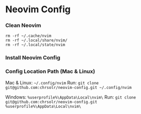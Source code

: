 # Neovim Config

### Clean Neovim

```
rm -rf ~/.cache/nvim
rm -rf ~/.local/share/nvim/
rm -rf ~/.local/state/nvim
```

### Install Neovim Config

### Config Location Path (Mac & Linux)

Mac & Linux: `~/.config/nvim`
Run: `git clone git@github.com:chrsolr/neovim-config.git ~/.config/nvim`

Windows: `%userprofile%\AppData\Local\nvim\`
Run: `git clone git@github.com:chrsolr/neovim-config.git %userprofile%\AppData\Local\nvim\`

